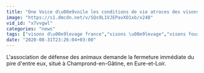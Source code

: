 ```yaml
---
title: "One Voice d\u00e9voile les conditions de vie atroces des visons dans les derniers \u00e9levage de France"
image: "https://s1.dmcdn.net/v/SQs9L1VJEPavXO1xb/x240"
vid_id: "x7vvgwl"
categories: "news"
tags: ["visons d\u00e9levage france","visons \u00e9levage","visons fourrure"]
date: "2020-08-31T23:26:04+03:00"
---
```

L'association de défense des animaux demande la fermeture immédiate du pire d'entre eux, situé à Champrond-en-Gâtine, en Eure-et-Loir.
